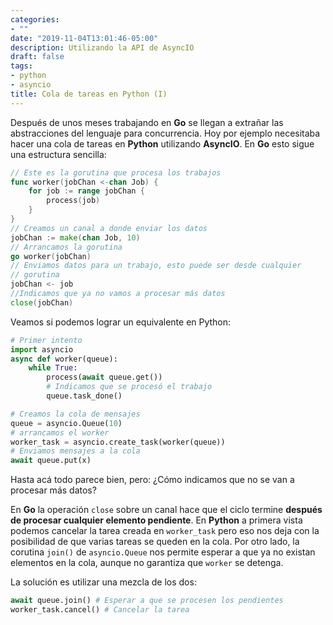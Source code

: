 ```yaml
---
categories:
- ""
date: "2019-11-04T13:01:46-05:00"
description: Utilizando la API de AsyncIO
draft: false
tags:
- python
- asyncio
title: Cola de tareas en Python (I)
---
```


Después de unos meses trabajando en **Go** se llegan a extrañar las
abstracciones del lenguaje para concurrencia. Hoy por ejemplo
necesitaba hacer una cola de tareas en **Python** utilizando
**AsyncIO**.  En **Go** esto sigue una estructura sencilla:

```go
// Este es la gorutina que procesa los trabajos
func worker(jobChan <-chan Job) {
    for job := range jobChan {
        process(job)
    }
}
// Creamos un canal a donde enviar los datos
jobChan := make(chan Job, 10)
// Arrancamos la gorutina
go worker(jobChan)
// Enviamos datos para un trabajo, esto puede ser desde cualquier
// gorutina
jobChan <- job
//Indicamos que ya no vamos a procesar más datos
close(jobChan)
```

Veamos si podemos lograr un equivalente en Python:


```python
# Primer intento
import asyncio
async def worker(queue):
    while True:
		process(await queue.get())
		# Indicamos que se procesó el trabajo
		queue.task_done()

# Creamos la cola de mensajes
queue = asyncio.Queue(10)
# arrancamos el worker
worker_task = asyncio.create_task(worker(queue))
# Enviamos mensajes a la cola
await queue.put(x)
```

Hasta acá todo parece bien, pero: ¿Cómo indicamos que no se van a
procesar más datos?

En **Go** la operación `close` sobre un canal hace que el ciclo
termine **después de procesar cualquier elemento pendiente**. En
**Python** a primera vista podemos cancelar la tarea creada en
`worker_task` pero eso nos deja con la posibilidad de que varias
tareas se queden en la cola. Por otro lado, la corutina `join()` de
`asyncio.Queue` nos permite esperar a que ya no existan elementos en
la cola, aunque no garantiza que `worker` se detenga.

La solución es utilizar una mezcla de los dos:

```python
await queue.join() # Esperar a que se procesen los pendientes
worker_task.cancel() # Cancelar la tarea
```
